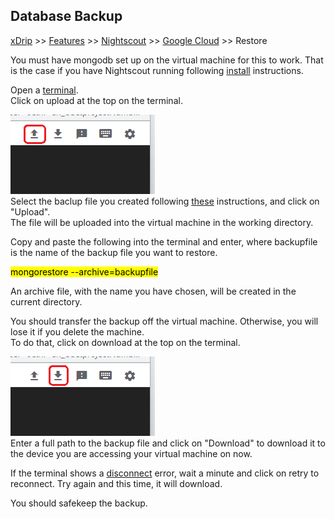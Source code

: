 ## Database Backup
[xDrip](../../README.md) >> [Features](../Features_page.md) >> [Nightscout](../Nightscout_page.md) >> [Google Cloud](./GoogleCloud.md) >> Restore  
  
You must have mongodb set up on the virtual machine for this to work.  That is the case if you have Nightscout running following [install](./GoogleCloud.md) instructions.  
  
Open a [terminal](./Terminal.md).  
Click on upload at the top on the terminal.  
  
![](./images/Upload.png)  
Select the baclup file you created following [these](./DatabaseBackup.md) instructions, and click on "Upload".  
The file will be uploaded into the virtual machine in the working directory.  

Copy and paste the following into the terminal and enter, where backupfile is the name of the backup file you want to restore.  
  
<mark>mongorestore --archive=backupfile</mark>  
  
An archive file, with the name you have chosen, will be created in the current directory.  
  
You should transfer the backup off the virtual machine.  Otherwise, you will lose it if you delete the machine.  
To do that, click on download at the top on the terminal.  
  
![](./images/Download.png)  
Enter a full path to the backup file and click on "Download" to download it to the device you are accessing your virtual machine on now.  
  
If the terminal shows a [disconnect](./images/Disconnect.png) error, wait a minute and click on retry to reconnect.  Try again and this time, it will download.  
  
You should safekeep the backup.    
